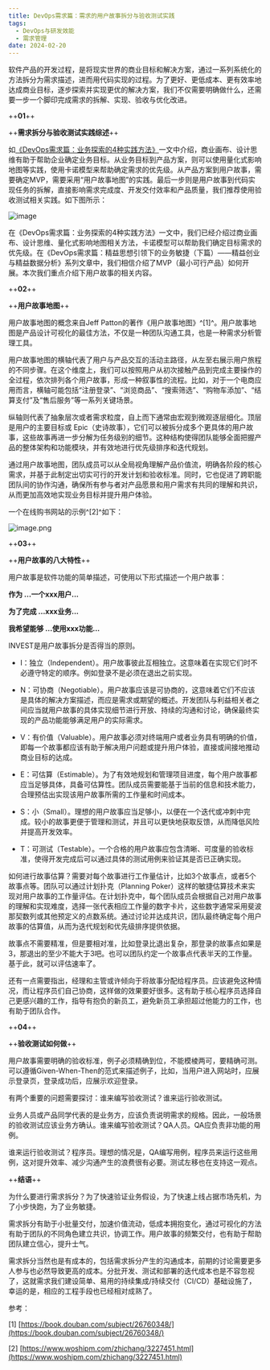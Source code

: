 ```yaml
---
title: DevOps需求篇：需求的用户故事拆分与验收测试实践
tags: 
  - DevOps与研发效能
  - 需求管理
date: 2024-02-20
---
```


软件产品的开发过程，是将现实世界的商业目标和解决方案，通过一系列系统化的方法拆分为需求描述，进而用代码实现的过程。为了更好、更低成本、更有效率地达成商业目标，逐步探索并实现更优的解决方案，我们不仅需要明确做什么，还需要一步一个脚印完成需求的拆解、实现、验收与优化改进。

++**01**++

++**需求拆分与验收测试实践综述**++

如[《DevOps需求篇：业务探索的4种实践方法》](https://alidocs.dingtalk.com/i/nodes/1zknDm0WRaz9oRe3Ced9RLy28BQEx5rG?doc_type=wiki_doc#)一文中介绍，商业画布、设计思维有助于帮助企业确定业务目标。从业务目标到产品方案，则可以使用量化式影响地图等实践，使用卡诺模型来帮助确定需求的优先级。从产品方案到用户故事，需要确定MVP，需要采用“用户故事地图”的实践。最后一步则是用户故事到代码实现任务的拆解，直接影响需求完成度、开发交付效率和产品质量，我们推荐使用验收测试相关实践。如下图所示：

![image](https://alidocs.dingtalk.com/i/nodes/OG9lyrgJPzL4onO3hpekbzoYWzN67Mw4?doc_type=wiki_doc&iframeQuery=anchorId%3DX02lsn9tt9lhfxfyxnprew)

在《DevOps需求篇：业务探索的4种实践方法》一文中，我们已经介绍过商业画布、设计思维、量化式影响地图相关方法，卡诺模型可以帮助我们确定目标需求的优先级。在《DevOps需求篇：精益思想引领下的业务敏捷（下篇）——精益创业与精益数据分析》系列文章中，我们相信介绍了MVP（最小可行产品）如何开展。本次我们重点介绍下用户故事的相关内容。

++**02**++

++**用户故事地图**++

用户故事地图的概念来自Jeff Patton的著作《用户故事地图》^\[1\]^。用户故事地图是产品设计可视化的最佳方法，不仅是一种团队沟通工具，也是一种需求分析管理工具。

用户故事地图的横轴代表了用户与产品交互的活动主路径，从左至右展示用户旅程的不同步骤。在这个维度上，我们可以按照用户从初次接触产品到完成主要操作的全过程，依次排列各个用户故事，形成一种叙事性的流程。比如，对于一个电商应用而言，横轴可能包括“注册登录”、“浏览商品”、“搜索筛选”、“购物车添加”、“结算支付”及“售后服务”等一系列关键场景。

纵轴则代表了抽象层次或者需求粒度，自上而下通常由宏观到微观逐层细化。顶层是用户的主要目标或 Epic（史诗故事），它们可以被拆分成多个更具体的用户故事，这些故事再进一步分解为任务级别的细节。这种结构使得团队能够全面把握产品的整体架构和功能模块，并有效地进行优先级排序和迭代规划。

通过用户故事地图，团队成员可以从全局视角理解产品价值流，明确各阶段的核心需求，并基于此制定出切实可行的开发计划和验收标准。同时，它也促进了跨职能团队间的协作沟通，确保所有参与者对产品愿景和用户需求有共同的理解和共识，从而更加高效地实现业务目标并提升用户体验。

一个在线购书网站的示例^\[2\]^如下：

![image.png](https://alidocs.oss-cn-zhangjiakou.aliyuncs.com/res/1wvqr7doWNx3Oako/img/0945fe39-340c-4745-a615-ff19b3c591fe.png)

++**03**++

++**用户故事的八大特性**++

用户故事是软件功能的简单描述，可使用以下形式描述一个用户故事：

**作为 ...一个xxx用户...**

**为了完成 ...xxx业务...**

**我希望能够 ...使用xxx功能...**

INVEST是用户故事拆分是否得当的原则。

*   I：独立（Independent）。用户故事彼此互相独立。这意味着在实现它们时不必遵守特定的顺序。例如登录不是必须在退出之前实现。
    
*   N：可协商（Negotiable）。用户故事应该是可协商的，这意味着它们不应该是具体的解决方案描述，而应是需求或期望的概述。开发团队与利益相关者之间应当就用户故事的具体实现细节进行开放、持续的沟通和讨论，确保最终实现的产品功能能够满足用户的实际需求。
    

*   V：有价值（Valuable）。用户故事必须对终端用户或者业务具有明确的价值，即每一个故事都应该有助于解决用户问题或提升用户体验，直接或间接地推动商业目标的达成。
    
*   E：可估算（Estimable）。为了有效地规划和管理项目进度，每个用户故事都应当足够具体，具备可估算性。团队成员需要能基于当前的信息和技术能力，合理预估出实现该用户故事所需的工作量和时间成本。
    
*   S：小（Small）。理想的用户故事应当足够小，以便在一个迭代或冲刺中完成。较小的故事更便于管理和测试，并且可以更快地获取反馈，从而降低风险并提高开发效率。
    
*   T：可测试（Testable）。一个合格的用户故事应包含清晰、可度量的验收标准，使得开发完成后可以通过具体的测试用例来验证其是否已正确实现。
    

如何进行故事估算？需要对每个故事进行工作量估计，比如3个故事点，或者5个故事点等。团队可以通过计划扑克（Planning Poker）这样的敏捷估算技术来实现对用户故事的工作量评估。在计划扑克中，每个团队成员会根据自己对用户故事的理解和实现难度，选择一张代表相应工作量的数字卡片，这些数字通常采用斐波那契数列或其他预定义的点数系统。通过讨论并达成共识，团队最终确定每个用户故事的估算值，从而为迭代规划和优先级排序提供依据。

故事点不需要精准，但是要相对准，比如登录比退出复杂，那登录的故事点如果是3，那退出的至少不能大于3吧。也可以团队约定一个故事点代表半天的工作量。基于此，就可以评估速率了。

还有一点需要指出，经理和主管或许倾向于将故事分配给程序员。应该避免这种情况，而让程序员们自己协商，这样做的效果要好很多。这有助于核心程序员选择自己更感兴趣的工作，指导有抱负的新员工，避免新员工承担超过他能力的工作，也有助于团队合作。

++**04**++

++**验收测试如何做**++

用户故事需要明确的验收标准，例子必须精确到位，不能模棱两可，要精确可测。可以遵循Given-When-Then的范式来描述例子，比如，当用户进入网站时，应展示登录页，登录成功后，应展示欢迎登录。

有两个重要的问题需要探讨：谁来编写验收测试？谁来运行验收测试。

业务人员或产品同学代表的是业务方，应该负责说明需求的规格。因此，一般场景的验收测试应该业务方确认。谁来编写验收测试？QA人员。QA应负责非功能的用例。

谁来运行验收测试？程序员。理想的情况是，QA编写用例，程序员来运行这些用例，这对提升效率、减少沟通产生的浪费很有必要。测试左移也在支持这一观点。

++**结语**++

为什么要进行需求拆分？为了快速验证业务假设，为了快速上线占据市场先机，为了小步快跑，为了业务敏捷。

需求拆分有助于小批量交付，加速价值流动，低成本拥抱变化，通过可视化的方法有助于团队的不同角色建立共识，协调工作。用户故事的频繁交付，也有助于帮助团队建立信心，提升士气。

需求拆分当然也是有成本的，包括需求拆分产生的沟通成本，前期的讨论需要更多人参与也必然导致更高的成本。分批开发、测试和部署的迭代成本也是不容忽视了，这就需求我们建设简单、易用的持续集成/持续交付（CI/CD）基础设施了，幸运的是，相应的工程手段也已经相对成熟了。

参考：

\[1\] [https://book.douban.com/subject/26760348/](https://book.douban.com/subject/26760348/)

\[2\] [https://www.woshipm.com/zhichang/3227451.html](https://www.woshipm.com/zhichang/3227451.html)